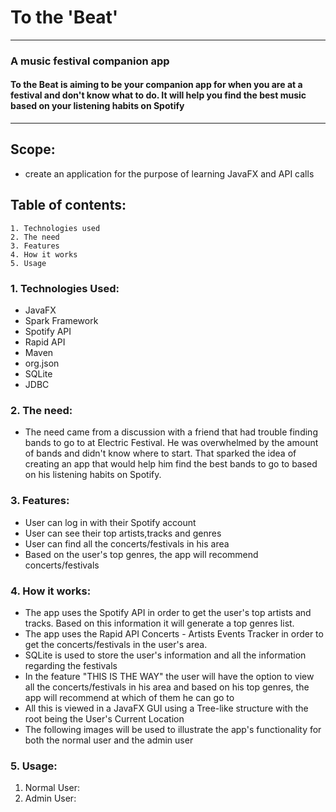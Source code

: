 # To the 'Beat'  
***
### A music festival companion app


#### To the Beat is aiming to be your companion app for when you are at a festival and don't know what to do. It will help you find the best music based on your listening habits on Spotify

***
## Scope: 
* create an application for the purpose of learning JavaFX and API calls

## Table of contents:

    1. Technologies used
    2. The need
    3. Features
    4. How it works
    5. Usage

### 1. Technologies Used:
* JavaFX
* Spark Framework
* Spotify API
* Rapid API
* Maven
* org.json
* SQLite
* JDBC


### 2. The need:
* The need came from a discussion with a friend that had trouble finding bands to go to at Electric Festival. He was overwhelmed by the amount of bands and didn't know where to start. That sparked the idea of creating an app that would help him find the best bands to go to based on his listening habits on Spotify.

### 3. Features:
* User can log in with their Spotify account
* User can see their top artists,tracks and genres
* User can find all the concerts/festivals in his area
* Based on the user's top genres, the app will recommend concerts/festivals

### 4. How it works:
* The app uses the Spotify API in order to get the user's top artists and tracks. Based on this information it will generate a top genres list.
* The app uses the Rapid API Concerts - Artists Events Tracker in order to get the concerts/festivals in the user's area.
* SQLite is used to store the user's information and all the information regarding the festivals
* In the feature "THIS IS THE WAY" the user will have the option to view all the concerts/festivals in his area and based on his top genres, the app will recommend at which of them he can go to
* All this is viewed in a JavaFX GUI using a Tree-like structure with the root being the User's Current Location
* The following images will be used to illustrate the app's functionality for both the normal user and the admin user

### 5. Usage:
1. Normal User:
2. Admin User:
